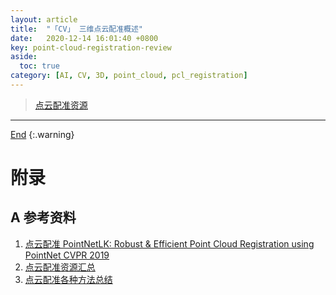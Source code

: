 ```yaml
---
layout: article
title:  "「CV」 三维点云配准概述"
date:   2020-12-14 16:01:40 +0800
key: point-cloud-registration-review
aside:
  toc: true
category: [AI, CV, 3D, point_cloud, pcl_registration]
---
```

<span id='head'></span>  

>[点云配准资源](/ai/cv/3d/point_cloud/pcl_registration/2020/12/14/foundation.html)

<!--more-->

-------------------  
[End](#head)
{:.warning}  



# 附录
## A 参考资料
1. [点云配准 PointNetLK: Robust & Efficient Point Cloud Registration using PointNet CVPR 2019](https://blog.csdn.net/phy12321/article/details/108225467)    
1. [点云配准资源汇总](https://cloud.tencent.com/developer/article/1631275)     
1. [点云配准各种方法总结](https://blog.csdn.net/Ha_ku/article/details/79755623)    
